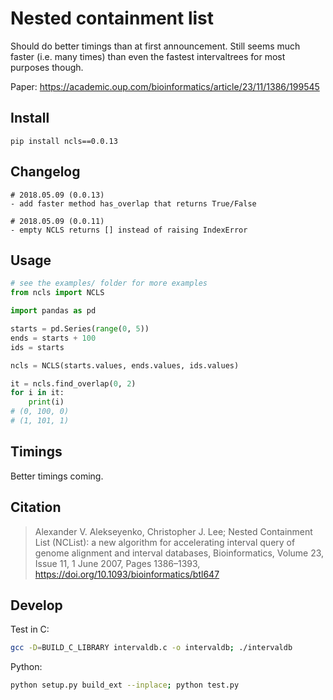 # Nested containment list

Should do better timings than at first announcement. Still seems much faster (i.e. many times) than even the fastest intervaltrees for most purposes though.

Paper: https://academic.oup.com/bioinformatics/article/23/11/1386/199545

## Install

```
pip install ncls==0.0.13
```

## Changelog

```
# 2018.05.09 (0.0.13)
- add faster method has_overlap that returns True/False

# 2018.05.09 (0.0.11)
- empty NCLS returns [] instead of raising IndexError
```

## Usage

```python
# see the examples/ folder for more examples
from ncls import NCLS

import pandas as pd

starts = pd.Series(range(0, 5))
ends = starts + 100
ids = starts

ncls = NCLS(starts.values, ends.values, ids.values)

it = ncls.find_overlap(0, 2)
for i in it:
    print(i)
# (0, 100, 0)
# (1, 101, 1)
```

## Timings

Better timings coming.

## Citation

> Alexander V. Alekseyenko, Christopher J. Lee; Nested Containment List (NCList): a new algorithm for accelerating interval query of genome alignment and interval databases, Bioinformatics, Volume 23, Issue 11, 1 June 2007, Pages 1386–1393, https://doi.org/10.1093/bioinformatics/btl647

## Develop

Test in C:

```bash
gcc -D=BUILD_C_LIBRARY intervaldb.c -o intervaldb; ./intervaldb
```

Python:

```bash
python setup.py build_ext --inplace; python test.py
```
